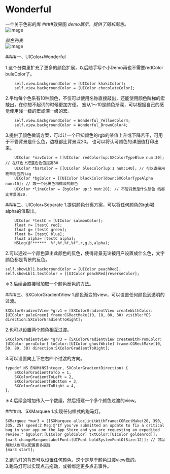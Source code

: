 # Wonderful
一个关于色彩的库
####效果图
_demo展示，提供了随机配色。_<br />
![image](https://github.com/dsxNiubility/Wonderful/raw/master/screenshots/001.png)


_颜色列表_<br />
![image](https://github.com/dsxNiubility/Wonderful/raw/master/screenshots/colorlist.gif)

####一、UIColor+Wonderful

1.这个分类里扩充了更多的颜色扩展，以后随手写个小Demo再也不需要redColor buleColor了。<br />

		self.view.backgroundColor = [UIColor khakiColor];
		self.view.backgroundColor = [UIColor chocolateColor];
		
2.平均每个色系有10种颜色，不仅可以使用名称直接敲出，还能使用颜色阶梯的宏敲出，在你想不起词的时候更加方便。 宏从1～10是颜色渐深，可以根据自己的感觉使用浅一级的宏或深一级的宏。<br />

		self.view.backgroundColor = Wonderful_YelloeColor4;
		self.view.backgroundColor = Wonderful_BrownColor4;

3.提供了颜色微调方案，可以让一个已知颜色的rgb的某值上升或下降若干，可用于不管背景是什么色，边框都比背景深20。 也可以将认可颜色的详细值打印出来。<br />

		UIColor *navColor = [[UIColor redColor]up:SXColorTypeBlue num:30]; // 在红色上把蓝色色值提高30
		UIColor *barColor = [[UIColor blueColor]up:1 num:140]; // 可以直接用枚举对应的tag
		UIColor *bgColor = [[UIColor blackColor]down:SXColorTypeAlpha num:10]; // 取一个比黑色稍微淡的颜色
		UIColor *lineColor = [bgColor up:3 num:20]; // 不管背景是什么颜色 线都比背景浅20.

####二、UIColor+Separate
1.提供颜色分离方案，可以将任何颜色的rgb喝alpha的值取出。<br />

		UIColor *testC = [UIColor salmonColor];
		float r= [testC red];
		float g= [testC green];
		float b= [testC blue];
		float alpha= [testC alpha];
		NSLog(@"******  %f,%f,%f,%f",r,g,b,alpha);

2.可以通过一个颜色算出此颜色的反色，使得背景无论被用户设置成什么色，文字颜色都是背景的反色。<br />

	self.showLbl1.backgroundColor = [UIColor peachRed];
	self.showLbl1.textColor = [[UIColor peachRed]reverseColor];
	
＊3.后续会直接增加取一个颜色反色的方法。<br />

####三、SXColorGradientView
1.颜色渐变的view，可以设置任何颜色到透明的过渡。<br />

	SXColorGradientView *grv1 = [SXColorGradientView createWithColor:[UIColor paleGreen] frame:CGRectMake(10, 10, 80, 30) visible:YES direction:SXColorGradientToRight];
	
2.也可以设置两个颜色相互过渡。<br />

	SXColorGradientView *grv3 = [SXColorGradientView createWithFromColor:[UIColor peruColor] toColor:[UIColor ghostWhite] frame:CGRectMake(10, 50, 80, 30) direction:SXColorGradientToRight];

3.可以设置向上下左右四个过渡的方向。<br />

	typedef NS_ENUM(NSInteger, SXColorGradientDirection) {
    	SXColorGradientToTop = 1,
    	SXColorGradientToLeft = 2,
    	SXColorGradientToBottom = 3,
    	SXColorGradientToRight = 4,
	};
＊4.后续会增加传入一个数组，然后搭建一个多个颜色过渡的view。

####四、SXMarquee
1.实现任何样式的跑马灯。<br />

	SXMarquee *mar3 = [[SXMarquee alloc]initWithFrame:CGRectMake(20, 390, 335, 25) speed:2 Msg:@"If you've submitted an update to fix a critical bug in your app on the App Store and you are requesting an expedited review." bgColor:[UIColor goldColor] txtColor:[UIColor goldenrod]];
	[mar3 changeMarqueeLabelFont:[UIFont boldSystemFontOfSize:12]]; // 可以用默认也可以配置更多属性
	[mar3 start];

2.跑马灯的背景可以设置任何颜色，这个是基于颜色过渡view做的。<br />
3.跑马灯可以实现点击拖动，或者绑定更多点击事件。

